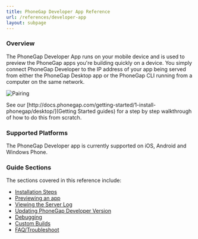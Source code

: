 ```yaml
---
title: PhoneGap Developer App Reference
url: /references/developer-app
layout: subpage
---
```


### Overview
The PhoneGap Developer App runs on your mobile device and is used to preview the PhoneGap apps you're building quickly on a device. You
simply connect PhoneGap Developer to the IP address of your app being served from either the PhoneGap Desktop app or the PhoneGap CLI
 running from a computer on the same network. 
 
 ![Pairing](/images/phonegap-developer-app-pairing.png)
    
<div class="alert--info">See our [http://docs.phonegap.com/getting-started/1-install-phonegap/desktop/](Getting Started guides) for a step 
by step walkthrough of how to do this from scratch.</div>     

### Supported Platforms
The PhoneGap Developer app is currently supported on iOS, Android and Windows Phone. 

### Guide Sections
The sections covered in this reference include:

- [Installation Steps](developer-app/install/ios)
- [Previewing an app](developer-app/preview)
- [Viewing the Server Log](developer-app/view-server-log)
- [Updating PhoneGap Developer Version](developer-app/update-version)
- [Debugging](developer-app/debugging)
- [Custom Builds](developer-app/custom-build)
- [FAQ/Troubleshoot](developer-app/troubleshoot-faq)
